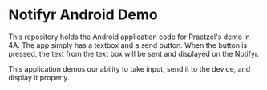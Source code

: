 Notifyr Android Demo
====================

This repository holds the Android application code for Praetzel's demo in 4A. The app simply has a textbox and a send button. When the button is pressed, the text from the text box will be sent and displayed on the Notifyr.

This application demos our ability to take input, send it to the device, and display it properly. 
